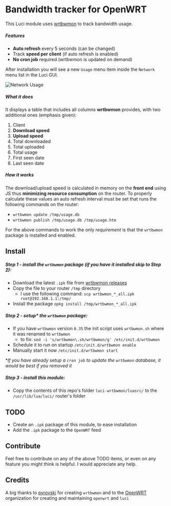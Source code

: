 # Bandwidth tracker for OpenWRT

This Luci module uses [wrtbwmon](https://github.com/pyrovski/wrtbwmon) to track bandwidth usage.

##### Features
* **Auto refresh** every 5 seconds (can be changed)
* Track **speed per client** (if auto refresh is enabled)
* **No cron job** required (wrtbwmon is updated on demand)

After installation you will see a new `Usage` menu item inside the `Network` menu list in the Luci GUI.

![Network Usage](https://github.com/Kiougar/luci-wrtbwmon/blob/master/screenshot.png?raw=true)

##### What it does

It displays a table that includes all columns **wrtbwmon** provides, 
with two additional ones (emphasis given):

1. Client
2. **Download speed**
3. **Upload speed**
4. Total downloaded
5. Total uploaded
6. Total usage
7. First seen date
8. Last seen date

##### How it works

The download/upload speed is calculated in memory on the **front end** using JS
thus **minimizing resource consumption** on the router. To properly calculate these values
an auto refresh interval must be set that runs the following commands on the router:

* `wrtbwmon update /tmp/usage.db`
* `wrtbwmon publish /tmp/usage.db /tmp/usage.htm`

For the above commands to work the only *requirement* is that the `wrtbwmon` package is installed and enabled.

## Install

##### Step 1 - install the `wrtbwmon` package (if you have it installed skip to Step 2):

* Download the latest `.ipk` file from [wrtbwmon releases](https://github.com/pyrovski/wrtbwmon/releases)
* Copy the file to your router `/tmp` directory 
    * I use the following command: `scp wrtbwmon_*_all.ipk root@192.168.1.1:/tmp/`
* Install the package `opkg install /tmp/wrtbwmon_*_all.ipk`
        
##### Step 2 - setup* the `wrtbwmon` package:
* If you have `wrtbwmon` version `0.35` the init script uses `wrtbwmon.sh` where it was renamed to `wrtbwmon`
    * to fix: `sed -i 's/wrtbwmon\.sh/wrtbwmon/g' /etc/init.d/wrtbwmon`
* Schedule it to run on startup `/etc/init.d/wrtbwmon enable`
* Manually start it now `/etc/init.d/wrtbwmon start`

**If you have already setup a `cron job` to update the `wrtbwmon` database, it would be best if you removed it*

##### Step 3 - install this module:
* Copy the contents of this repo's folder `luci-wrtbwmon/luasrc/` to the `/usr/lib/lua/luci/` router's folder

## TODO

* Create an `.ipk` package of this module, to ease installation
* Add the `.ipk` package to the `OpenWRT` feed


## Contribute

Feel free to contribute on any of the above TODO items, or even on any feature you might think is helpful. 
I would appreciate any help.

## Credits

A big thanks to [pyrovski](https://github.com/pyrovski) for creating `wrtbwmon` 
and to the [OpenWRT](https://github.com/OpenWRT) organization for creating and maintaining `openwrt` and `luci`  